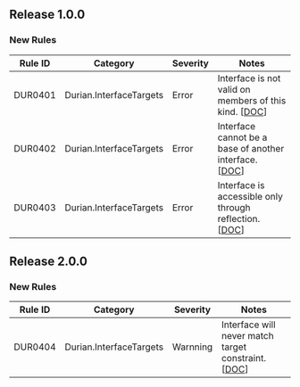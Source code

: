﻿## Release 1.0.0

### New Rules
Rule ID | Category | Severity | Notes
--------|----------|----------|-----------------------------------------
DUR0401 | Durian.InterfaceTargets | Error | Interface is not valid on members of this kind. [[DOC](https://github.com/piotrstenke/Durian/tree/master/docs/InterfaceTargets/DUR0401.md)]
DUR0402 | Durian.InterfaceTargets | Error | Interface cannot be a base of another interface. [[DOC](https://github.com/piotrstenke/Durian/tree/master/docs/InterfaceTargets/DUR0402.md)]
DUR0403 | Durian.InterfaceTargets | Error | Interface is accessible only through reflection. [[DOC](https://github.com/piotrstenke/Durian/tree/master/docs/InterfaceTargets/DUR0403.md)]

## Release 2.0.0

### New Rules
Rule ID | Category | Severity | Notes
--------|----------|----------|-----------------------------------------
DUR0404 | Durian.InterfaceTargets | Warnning | Interface will never match target constraint. [[DOC](https://github.com/piotrstenke/Durian/tree/master/docs/InterfaceTargets/DUR0404.md)]
